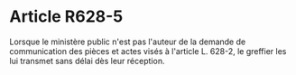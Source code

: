 # Article R628-5

Lorsque le ministère public n'est pas l'auteur de la demande de communication des pièces et actes visés à l'article L. 628-2, le greffier les lui transmet sans délai dès leur réception.
